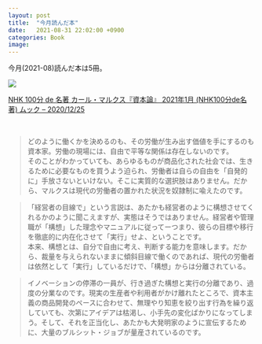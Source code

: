 ```yaml
---
layout: post
title:  "今月読んだ本"
date:   2021-08-31 22:02:00 +0900
categories: Book
image: 
---
```

今月(2021-08)読んだ本は5冊。<br>


<p><a href="https://www.amazon.co.jp/dp/4142231219?&linkCode=li2&tag=peipeipe-22&linkId=d7aa2fc129ee81cd8e3ee72a2d27f4ed&language=ja_JP&ref_=as_li_ss_il" target="_blank" rel="nofollow"><img border="0" src="//ws-fe.amazon-adsystem.com/widgets/q?_encoding=UTF8&ASIN=4142231219&Format= _SL250_&ID=AsinImage&MarketPlace=JP&ServiceVersion=20070822&WS=1&tag=peipeipe-22&language=ja_JP" ></a><img src="https://ir-jp.amazon-adsystem.com/e/ir?t=peipeipe-22&language=ja_JP&l=li2&o=9&a=4142231219" width="1" height="1" border="0" alt="" style="border:none !important; margin:0px !important;" /></p> <p><a href="https://www.amazon.co.jp/dp/4142231219?&linkCode=li2&tag=peipeipe-22&linkId=d7aa2fc129ee81cd8e3ee72a2d27f4ed&language=ja_JP&ref_=as_li_ss_il" target="_blank" rel="nofollow">NHK 100分 de 名著 カール・マルクス『資本論』 2021年1月 (NHK100分de名著) ムック – 2020/12/25</a></p>
<br/>
<blockquote>
どのように働くかを決めるのも、その労働が生み出す価値を手にするのも資本家。労働の現場には、自由で平等な関係は存在しないのです。<br/>
そのことがわかっていても、あらゆるものが商品化された社会では、生きるために必要なものを買うよう迫られ、労働者は自らの自由を「自発的に」手放さないといけない。そこに実質的な選択肢はありません。だから、マルクスは現代の労働者の置かれた状況を奴隷制に喩えたのです。
</blockquote>
<blockquote>
「経営者の目線で」という言説は、あたかも経営者のように構想させてくれるかのように聞こえますが、実態はそうではありません。経営者や管理職が「構想」した理念やマニュアルに従ってーつまり、彼らの目標や移行を徹底的に内在化させて「実行」せよ、ということです。<br/>
本来、構想とは、自分で自由に考え、判断する能力を意味します。だから、裁量を与えられないままに傾斜目線で働くのであれば、現代の労働者は依然として「実行」しているだけで、「構想」からは分離されている。
</blockquote>
<blockquote>
イノベーションの停滞の一員が、行き過ぎた構想と実行の分離であり、過度の分業なのです。現実の生産者や利用者がかけ離れたところで、資本主義の商品開発のペースに合わせて、無理やり知恵を絞り出す行為を繰り返していても、次第にアイデアは枯渇し、小手先の変化ばかりになってしまう。そして、それを正当化し、あたかも大発明家のように宣伝するために、大量のブルシット・ジョブが量産されているのです。
</blockquote>
